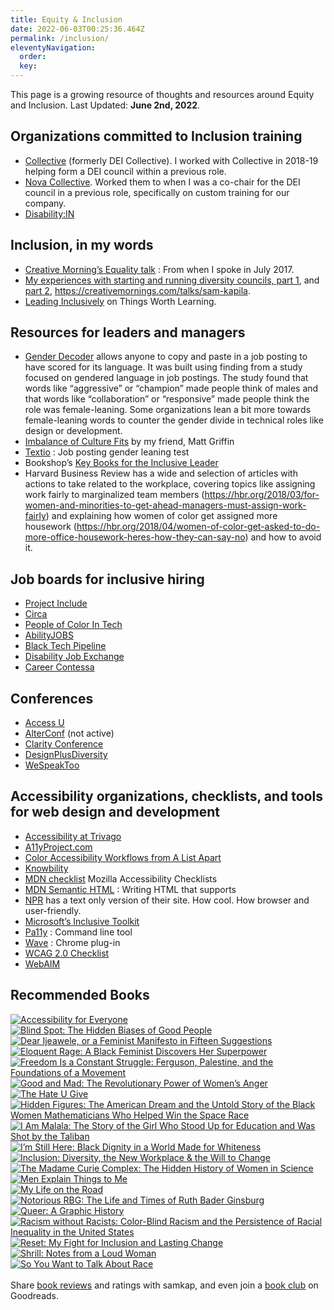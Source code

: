 ```yaml
---
title: Equity & Inclusion
date: 2022-06-03T00:25:36.464Z
permalink: /inclusion/
eleventyNavigation:
  order:
  key: 
---
```

<section class="inclusion-list pages">

This page is a growing resource of thoughts and resources around Equity and Inclusion. Last Updated: **June 2nd, 2022**.

## Organizations committed to Inclusion training

* [Collective](https://hello-collective.com/) (formerly DEI Collective). I worked with Collective in 2018-19 helping form a DEI council within a previous role. 
* [Nova Collective](https://www.thenovacollective.com/). Worked them to when I was a co-chair for the DEI council in a previous role, specifically on custom training for our company.
* [Disability:IN](https://disabilityin.org/)

## Inclusion, in my words

* [Creative Morning’s Equality talk](https://youtu.be/5pj8E-XbRzE) : From when I spoke in July 2017.
* [My experiences with starting and running diversity councils, part 1](https://samkapila.com/2018/02/07/creating-an-internal-diversity-council), and [part 2](https://samkapila.com/2018/02/26/the-year-of-the-diversity-council), https://creativemornings.com/talks/sam-kapila.
* [Leading Inclusively](https://thingsworthlearning.show/episodes/leading-inclusively-with-sameera-kapila/transcript) on Things Worth Learning.

## Resources for leaders and managers

* [Gender Decoder](https://gender-decoder.katmatfield.com/) allows anyone to copy and paste in a job posting to have scored for its language. It was built using finding from a study focused on gendered language in job postings. The study found that words like “aggressive” or “champion” made people think of males and that words like “collaboration” or “responsive” made people think the role was female-leaning. Some organizations lean a bit more towards female-leaning words to counter the gender divide in technical roles like design or development.
* [Imbalance of Culture Fits](https://alistapart.com/article/the-imbalance-of-culture-fit) by my friend, Matt Griffin
* [Textio](https://textio.com/) : Job posting gender leaning test
* Bookshop’s [Key Books for the Inclusive Leader](https://bookshop.org/lists/key-books-for-the-inclusive-leader)
* Harvard Business Review has a wide and selection of articles with actions to take related to the workplace, covering topics like assigning work fairly to marginalized team members (https://hbr.org/2018/03/for-women-and-minorities-to-get-ahead-managers-must-assign-work-fairly) and explaining how women of color get assigned more housework (https://hbr.org/2018/04/women-of-color-get-asked-to-do-more-office-housework-heres-how-they-can-say-no) and how to avoid it.

## Job boards for inclusive hiring

* [Project Include](https://projectinclude.org/)
* [Circa](https://jobs.localjobnetwork.com/disability)
* [People of Color In Tech](https://www.pocitjobs.com/)
* [AbilityJOBS](https://abilityjobs.com/) 
* [Black Tech Pipeline](https://blacktechpipeline.com/) 
* [Disability Job Exchange](https://jobs.localjobnetwork.com/disability) 
* [Career Contessa](https://www.careercontessa.com/)


## Conferences

* [Access U](https://www.knowbility.org/education/accessu/)
* [AlterConf](https://alterconf.com) (not active)
* [Clarity Conference](https://www.clarityconf.com/)
* [DesignPlusDiversity](https://designplusdiversity.org/)
* [WeSpeakToo](https://wespeaktoo.org/)

## Accessibility organizations, checklists, and tools for web design and development

* [Accessibility at Trivago](https://tech.trivago.com/2017/09/26/accessibility-at-trivago/)
* [A11yProject.com](https://a11yproject.com/checklist.html)
* [Color Accessibility Workflows from A List Apart](https://alistapart.com/article/color-accessibility-workflows)
* [Knowbility](https://www.knowbility.org/)
* [MDN checklist](https://developer.mozilla.org/en-US/docs/Web/Accessibility/Mobile_accessibility_checklist) Mozilla Accessibility Checklists
* [MDN Semantic HTML](https://developer.mozilla.org/en-US/docs/Web/HTML/Element) : Writing HTML that supports
* [NPR](https://thin.npr.org/) has a text only version of their site. How cool. How browser and user-friendly.
* [Microsoft’s Inclusive Toolkit](https://www.microsoft.com/en-us/design/inclusive)
* [Pa11y](https://github.com/pa11y/pa11y) : Command line tool
* [Wave](https://wave.webaim.org/) : Chrome plug-in
* [WCAG 2.0 Checklist](https://webaim.org/standards/wcag/checklist)
* [WebAIM](https://webaim.org/) 

## Recommended Books    
  
<div id="gr_grid_widget_1552156979">
  <!-- Show static html as a placeholder in case js is not enabled - javascript include will override this if things work -->
    <div class="gr_grid_container">
<div class="gr_grid_book_container"><a title="Accessibility for Everyone" rel="nofollow" href="https://www.goodreads.com/book/show/36312164-accessibility-for-everyone"><img alt="Accessibility for Everyone" border="0" src="https://images.gr-assets.com/books/1507717513m/36312164.jpg" /></a></div>
<div class="gr_grid_book_container"><a title="Blind Spot: The Hidden Biases of Good People" rel="nofollow" href="https://www.goodreads.com/book/show/20892262-blind-spot"><img alt="Blind Spot: The Hidden Biases of Good People" border="0" src="https://images.gr-assets.com/books/1398575584m/20892262.jpg" /></a></div>
<div class="gr_grid_book_container"><a title="Dear Ijeawele, or a Feminist Manifesto in Fifteen Suggestions" rel="nofollow" href="https://www.goodreads.com/book/show/33585392-dear-ijeawele-or-a-feminist-manifesto-in-fifteen-suggestions"><img alt="Dear Ijeawele, or a Feminist Manifesto in Fifteen Suggestions" border="0" src="https://images.gr-assets.com/books/1493035257m/33585392.jpg" /></a></div>
<div class="gr_grid_book_container"><a title="Eloquent Rage: A Black Feminist Discovers Her Superpower" rel="nofollow" href="https://www.goodreads.com/book/show/33574165-eloquent-rage"><img alt="Eloquent Rage: A Black Feminist Discovers Her Superpower" border="0" src="https://images.gr-assets.com/books/1498834108m/33574165.jpg" /></a></div>
<div class="gr_grid_book_container"><a title="Freedom Is a Constant Struggle: Ferguson, Palestine, and the Foundations of a Movement" rel="nofollow" href="https://www.goodreads.com/book/show/25330108-freedom-is-a-constant-struggle"><img alt="Freedom Is a Constant Struggle: Ferguson, Palestine, and the Foundations of a Movement" border="0" src="https://images.gr-assets.com/books/1447140494m/25330108.jpg" /></a></div>
<div class="gr_grid_book_container"><a title="Good and Mad: The Revolutionary Power of Women’s Anger" rel="nofollow" href="https://www.goodreads.com/book/show/40032288-good-and-mad"><img alt="Good and Mad: The Revolutionary Power of Women’s Anger" border="0" src="https://images.gr-assets.com/books/1535470655m/40032288.jpg" /></a></div>
<div class="gr_grid_book_container"><a title="The Hate U Give" rel="nofollow" href="https://www.goodreads.com/book/show/32075671-the-hate-u-give"><img alt="The Hate U Give" border="0" src="https://images.gr-assets.com/books/1535002553m/32075671.jpg" /></a></div>
<div class="gr_grid_book_container"><a title="Hidden Figures: The American Dream and the Untold Story of the Black Women Mathematicians Who Helped Win the Space Race" rel="nofollow" href="https://www.goodreads.com/book/show/25953369-hidden-figures"><img alt="Hidden Figures: The American Dream and the Untold Story of the Black Women Mathematicians Who Helped Win the Space Race" border="0" src="https://images.gr-assets.com/books/1481844518m/25953369.jpg" /></a></div>
<div class="gr_grid_book_container"><a title="I Am Malala: The Story of the Girl Who Stood Up for Education and Was Shot by the Taliban" rel="nofollow" href="https://www.goodreads.com/book/show/17851885-i-am-malala"><img alt="I Am Malala: The Story of the Girl Who Stood Up for Education and Was Shot by the Taliban" border="0" src="https://images.gr-assets.com/books/1375414895m/17851885.jpg" /></a></div>
<div class="gr_grid_book_container"><a title="I’m Still Here: Black Dignity in a World Made for Whiteness" rel="nofollow" href="https://www.goodreads.com/book/show/35883430-i-m-still-here"><img alt="I’m Still Here: Black Dignity in a World Made for Whiteness" border="0" src="https://images.gr-assets.com/books/1510037868m/35883430.jpg" /></a></div>
<div class="gr_grid_book_container"><a title="Inclusion: Diversity, the New Workplace & the Will to Change" rel="nofollow" href="https://www.goodreads.com/book/show/32170805-inclusion"><img alt="Inclusion: Diversity, the New Workplace & the Will to Change" border="0" src="https://images.gr-assets.com/books/1475222114m/32170805.jpg" /></a></div>
<div class="gr_grid_book_container"><a title="The Madame Curie Complex: The Hidden History of Women in Science" rel="nofollow" href="https://www.goodreads.com/book/show/6472839-the-madame-curie-complex"><img alt="The Madame Curie Complex: The Hidden History of Women in Science" border="0" src="https://images.gr-assets.com/books/1267818940m/6472839.jpg" /></a></div>
<div class="gr_grid_book_container"><a title="Men Explain Things to Me" rel="nofollow" href="https://www.goodreads.com/book/show/18528190-men-explain-things-to-me"><img alt="Men Explain Things to Me" border="0" src="https://images.gr-assets.com/books/1393447237m/18528190.jpg" /></a></div>
<div class="gr_grid_book_container"><a title="My Life on the Road" rel="nofollow" href="https://www.goodreads.com/book/show/15451058-my-life-on-the-road"><img alt="My Life on the Road" border="0" src="https://images.gr-assets.com/books/1440005972m/15451058.jpg" /></a></div>
<div class="gr_grid_book_container"><a title="Notorious RBG: The Life and Times of Ruth Bader Ginsburg" rel="nofollow" href="https://www.goodreads.com/book/show/25422234-notorious-rbg"><img alt="Notorious RBG: The Life and Times of Ruth Bader Ginsburg" border="0" src="https://images.gr-assets.com/books/1429924065m/25422234.jpg" /></a></div>
<div class="gr_grid_book_container"><a title="Queer: A Graphic History" rel="nofollow" href="https://www.goodreads.com/book/show/28957268-queer"><img alt="Queer: A Graphic History" border="0" src="https://images.gr-assets.com/books/1456189340m/28957268.jpg" /></a></div>
<div class="gr_grid_book_container"><a title="Racism without Racists: Color-Blind Racism and the Persistence of Racial Inequality in the United States" rel="nofollow" href="https://www.goodreads.com/book/show/433281.Racism_without_Racists"><img alt="Racism without Racists: Color-Blind Racism and the Persistence of Racial Inequality in the United States" border="0" src="https://images.gr-assets.com/books/1387731429m/433281.jpg" /></a></div>
<div class="gr_grid_book_container"><a title="Reset: My Fight for Inclusion and Lasting Change" rel="nofollow" href="https://www.goodreads.com/book/show/34974754-reset"><img alt="Reset: My Fight for Inclusion and Lasting Change" border="0" src="https://images.gr-assets.com/books/1503299479m/34974754.jpg" /></a></div>
<div class="gr_grid_book_container"><a title="Shrill: Notes from a Loud Woman" rel="nofollow" href="https://www.goodreads.com/book/show/29340182-shrill"><img alt="Shrill: Notes from a Loud Woman" border="0" src="https://images.gr-assets.com/books/1460015959m/29340182.jpg" /></a></div>
<div class="gr_grid_book_container"><a title="So You Want to Talk About Race" rel="nofollow" href="https://www.goodreads.com/book/show/35099718-so-you-want-to-talk-about-race"><img alt="So You Want to Talk About Race" border="0" src="https://images.gr-assets.com/books/1499224833m/35099718.jpg" /></a></div>
<noscript><br/>Share <a rel="nofollow" href="/">book reviews</a> and ratings with samkap, and even join a <a rel="nofollow" href="/group">book club</a> on Goodreads.</noscript>
</div>

</div>

</section>
<script src="https://www.goodreads.com/review/grid_widget/8459271.samkap's%20inclusion%20book%20montage?cover_size=medium&hide_link=true&hide_title=true&num_books=200&order=a&shelf=inclusion&sort=title&widget_id=1552156979" type="text/javascript" charset="utf-8"></script>